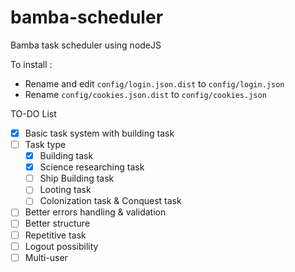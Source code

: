 # bamba-scheduler
Bamba task scheduler using nodeJS

To install :
- Rename and edit ```config/login.json.dist``` to ```config/login.json```
- Rename  ```config/cookies.json.dist``` to ```config/cookies.json```

TO-DO List
- [x] Basic task system with building task
- [ ] Task type
  - [x] Building task
  - [x] Science researching task
  - [ ] Ship Building task
  - [ ] Looting task
  - [ ] Colonization task & Conquest task
- [ ] Better errors handling & validation
- [ ] Better structure
- [ ] Repetitive task
- [ ] Logout possibility
- [ ] Multi-user
